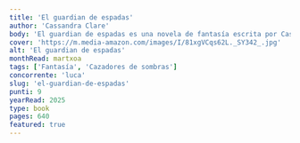 ```yaml
---
title: 'El guardian de espadas'
author: 'Cassandra Clare'
body: 'El guardian de espadas es una novela de fantasía escrita por Cassandra Clare. La historia sigue a un grupo de cazadores de sombras que luchan contra demonios en la ciudad de Nueva York.'
cover: 'https://m.media-amazon.com/images/I/81xgVCqs62L._SY342_.jpg'
alt: 'El guardian de espadas'
monthRead: martxoa
tags: ['Fantasía', 'Cazadores de sombras']
concorrente: 'luca'
slug: 'el-guardian-de-espadas'
punti: 9
yearRead: 2025
type: book
pages: 640
featured: true
---
```

